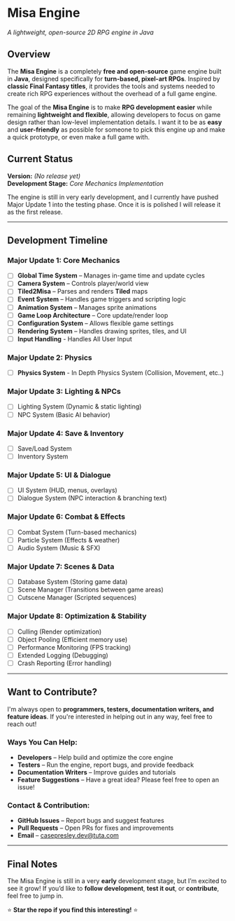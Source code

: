 # **Misa Engine**  
*A lightweight, open-source 2D RPG engine in Java*  

## **Overview**  
The **Misa Engine** is a completely **free and open-source** game engine built in **Java**, designed specifically for **turn-based, pixel-art RPGs**. Inspired by **classic Final Fantasy titles**, it provides the tools and systems needed to create rich RPG experiences without the overhead of a full game engine.  

The goal of the **Misa Engine** is to make **RPG development easier** while remaining **lightweight and flexible**, allowing developers to focus on game design rather than low-level implementation details. I want it to be as **easy** and **user-friendly** as possible for someone to pick this engine up and make a quick prototype, or even make a full game with.

## **Current Status**  
**Version:** *(No release yet)*  
**Development Stage:** *Core Mechanics Implementation*  

The engine is still in very early development, and I currently have pushed Major Update 1 into the testing phase. Once it is is polished I will release it as the first release.

---

## **Development Timeline**  
###  **Major Update 1: Core Mechanics**
- [ ] **Global Time System** – Manages in-game time and update cycles  
- [ ] **Camera System** – Controls player/world view  
- [ ] **Tiled2Misa** – Parses and renders **Tiled** maps  
- [ ] **Event System** – Handles game triggers and scripting logic  
- [ ] **Animation System** – Manages sprite animations  
- [ ] **Game Loop Architecture** – Core update/render loop  
- [ ] **Configuration System** – Allows flexible game settings  
- [ ] **Rendering System** – Handles drawing sprites, tiles, and UI
- [ ] **Input Handling** - Handles All User Input

### **Major Update 2: Physics**  
- [ ] **Physics System** - In Depth Physics System (Collision, Movement, etc..)

### **Major Update 3: Lighting & NPCs**  
- [ ] Lighting System (Dynamic & static lighting)  
- [ ] NPC System (Basic AI behavior)  

### **Major Update 4: Save & Inventory**  
- [ ] Save/Load System  
- [ ] Inventory System  

### **Major Update 5: UI & Dialogue**  
- [ ] UI System (HUD, menus, overlays)  
- [ ] Dialogue System (NPC interaction & branching text)  

### **Major Update 6: Combat & Effects**  
- [ ] Combat System (Turn-based mechanics)  
- [ ] Particle System (Effects & weather)  
- [ ] Audio System (Music & SFX)  

### **Major Update 7: Scenes & Data**  
- [ ] Database System (Storing game data)  
- [ ] Scene Manager (Transitions between game areas)  
- [ ] Cutscene Manager (Scripted sequences)  

### **Major Update 8: Optimization & Stability**  
- [ ] Culling (Render optimization)  
- [ ] Object Pooling (Efficient memory use)  
- [ ] Performance Monitoring (FPS tracking)  
- [ ] Extended Logging (Debugging)  
- [ ] Crash Reporting (Error handling)  

---

## **Want to Contribute?**  
I'm always open to **programmers, testers, documentation writers, and feature ideas**. If you're interested in helping out in any way, feel free to reach out!  

### **Ways You Can Help:**  
- **Developers** – Help build and optimize the core engine  
- **Testers** – Run the engine, report bugs, and provide feedback  
- **Documentation Writers** – Improve guides and tutorials  
- **Feature Suggestions** – Have a great idea? Please feel free to open an issue!  

### **Contact & Contribution:**  
- **GitHub Issues** – Report bugs and suggest features  
- **Pull Requests** – Open PRs for fixes and improvements  
- **Email** – [casepresley.dev@tuta.com](mailto:casepresley.dev@tuta.com)  

---

## **Final Notes**  
The Misa Engine is still in a very **early** development stage, but I’m excited to see it grow! If you’d like to **follow development**, **test it out**, or **contribute**, feel free to jump in.  

⭐ **Star the repo if you find this interesting!** ⭐  
